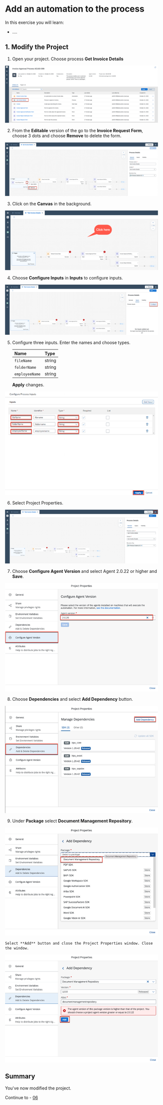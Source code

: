 # Add an automation to the process

In this exercise you will learn:
- ....

## 1. Modify the Project

1. Open your project. Choose process **Get Invoice Details**

 ![04](./images//005.png)

2. From the **Editable** version of the go to the **Invoice Request Form**, choose 3 dots and choose **Remove** to delete the form.

 ![04](./images//006.png)

3. Click on the **Canvas** in the background.

 ![04](./images/007a.png)

4. Choose **Configure Inputs** in **Inputs** to configure inputs.

 ![04](./images/008a.png)

5. Configure three inputs. Enter the names and choose types.

    |  **Name**    | **Type**
    |  :------------- | :-------------
    |  `fileName`       | string
    |  `folderName`     | string
    |  `employeeName`   | string

    **Apply** changes.

 ![04](./images/009.png)


6. Select Project Properties.

 ![04](./images/011a.png)

7. Choose **Configure Agent Version** and select Agent 2.0.22 or higher and **Save**.

 ![04](./images/012.png)

8. Choose **Dependencies** and select **Add Dependency** button.

 ![04](./images/013.png)

9. Under **Package** select **Document Management Repository**.

 ![04](./images/014.png)

    Select **Add** button and close the Project Properties window. Close the window.

 ![04](./images/015.png)



## Summary

You've now modified the project.

Continue to - [06](../ex3/run-release-deploy.md)
